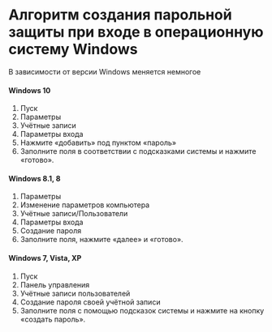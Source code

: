 # Алгоритм создания парольной защиты при входе в операционную систему Windows

В зависимости от версии Windows меняется немногое

#### Windows 10
1. Пуск
1. Параметры
1. Учётные записи
1. Параметры входа
1. Нажмите «добавить» под пунктом «пароль»
1. Заполните поля в соответствии с подсказками системы и нажмите «готово».

#### Windows 8.1, 8
1. Параметры
1. Изменение параметров компьютера
1. Учётные записи/Пользователи
1. Параметры входа
1. Создание пароля
1. Заполните поля, нажмите «далее» и «готово».

#### Windows 7, Vista, XP
1. Пуск
1. Панель управления
1. Учётные записи пользователей
1. Создание пароля своей учётной записи
1. Заполните поля с помощью подсказок системы и нажмите на кнопку «создать пароль».
